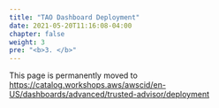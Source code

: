 ```yaml
---
title: "TAO Dashboard Deployment"
date: 2021-05-20T11:16:08-04:00
chapter: false
weight: 3
pre: "<b>3. </b>"
---
```


This page is permanently moved to https://catalog.workshops.aws/awscid/en-US/dashboards/advanced/trusted-advisor/deployment
